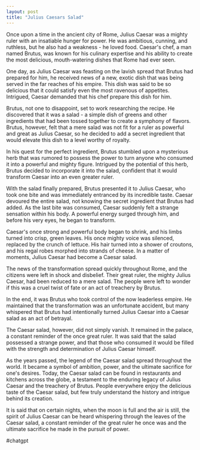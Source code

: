 ```yaml
---
layout: post
title: "Julius Caesars Salad"
---
```


Once upon a time in the ancient city of Rome, Julius Caesar was a mighty ruler with an insatiable hunger for power. He was ambitious, cunning, and ruthless, but he also had a weakness - he loved food. Caesar's chef, a man named Brutus, was known for his culinary expertise and his ability to create the most delicious, mouth-watering dishes that Rome had ever seen.

One day, as Julius Caesar was feasting on the lavish spread that Brutus had prepared for him, he received news of a new, exotic dish that was being served in the far reaches of his empire. This dish was said to be so delicious that it could satisfy even the most ravenous of appetites. Intrigued, Caesar demanded that his chef prepare this dish for him.

Brutus, not one to disappoint, set to work researching the recipe. He discovered that it was a salad - a simple dish of greens and other ingredients that had been tossed together to create a symphony of flavors. Brutus, however, felt that a mere salad was not fit for a ruler as powerful and great as Julius Caesar, so he decided to add a secret ingredient that would elevate this dish to a level worthy of royalty.

In his quest for the perfect ingredient, Brutus stumbled upon a mysterious herb that was rumored to possess the power to turn anyone who consumed it into a powerful and mighty figure. Intrigued by the potential of this herb, Brutus decided to incorporate it into the salad, confident that it would transform Caesar into an even greater ruler.

With the salad finally prepared, Brutus presented it to Julius Caesar, who took one bite and was immediately entranced by its incredible taste. Caesar devoured the entire salad, not knowing the secret ingredient that Brutus had added. As the last bite was consumed, Caesar suddenly felt a strange sensation within his body. A powerful energy surged through him, and before his very eyes, he began to transform.

Caesar's once strong and powerful body began to shrink, and his limbs turned into crisp, green leaves. His once mighty voice was silenced, replaced by the crunch of lettuce. His hair turned into a shower of croutons, and his regal robes morphed into strands of cheese. In a matter of moments, Julius Caesar had become a Caesar salad.

The news of the transformation spread quickly throughout Rome, and the citizens were left in shock and disbelief. Their great ruler, the mighty Julius Caesar, had been reduced to a mere salad. The people were left to wonder if this was a cruel twist of fate or an act of treachery by Brutus.

In the end, it was Brutus who took control of the now leaderless empire. He maintained that the transformation was an unfortunate accident, but many whispered that Brutus had intentionally turned Julius Caesar into a Caesar salad as an act of betrayal.

The Caesar salad, however, did not simply vanish. It remained in the palace, a constant reminder of the once great ruler. It was said that the salad possessed a strange power, and that those who consumed it would be filled with the strength and determination of Julius Caesar himself.

As the years passed, the legend of the Caesar salad spread throughout the world. It became a symbol of ambition, power, and the ultimate sacrifice for one's desires. Today, the Caesar salad can be found in restaurants and kitchens across the globe, a testament to the enduring legacy of Julius Caesar and the treachery of Brutus. People everywhere enjoy the delicious taste of the Caesar salad, but few truly understand the history and intrigue behind its creation.

It is said that on certain nights, when the moon is full and the air is still, the spirit of Julius Caesar can be heard whispering through the leaves of the Caesar salad, a constant reminder of the great ruler he once was and the ultimate sacrifice he made in the pursuit of power.


#chatgpt
